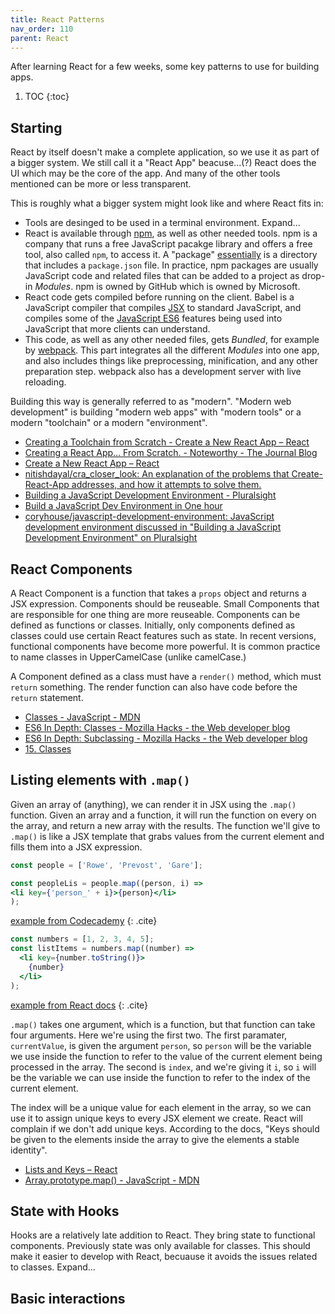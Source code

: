 ```yaml
---
title: React Patterns
nav_order: 110
parent: React
---
```


After learning React for a few weeks, some key patterns to use for building apps. 

1. TOC 
{:toc}


## Starting

React by itself doesn't make a complete application, so we use it as part of a bigger system. We still call it a "React App" beacuse...(?) React does the UI which may be the core of the app. And many of the other tools mentioned can be more or less transparent. 

This is roughly what a bigger system might look like and where React fits in:

- Tools are desinged to be used in a terminal environment. Expand...
- React is available through [npm][0001], as well as other needed tools. npm is a company that runs a free JavaScript pacakge library and offers a free tool, also called `npm`, to access it. A "package" [essentially](https://docs.npmjs.com/about-packages-and-modules) is a directory that includes a `package.json` file. In practice, npm packages are usually JavaScript code and related files that can be added to a project as drop-in _Modules_. npm is owned by GitHub which is owned by Microsoft. 
- React code gets compiled before running on the client. Babel is a JavaScript compiler that compiles [JSX](https://reactjs.org/docs/react-without-jsx.html) to standard JavaScript, and compiles some of the [JavaScript ES6](https://reactjs.org/docs/react-without-es6.html) features being used into JavaScript that more clients can understand. 
- This code, as well as any other needed files, gets _Bundled_, for example by [webpack](https://webpack.js.org/). This part integrates all the different _Modules_ into one app, and also includes things like preprocessing, minification, and any other preparation step. webpack also has a development server with live reloading. 

Building this way is generally referred to as "modern". "Modern web development" is building "modern web apps" with "modern tools" or a modern "toolchain" or a modern "environment".  

- [Creating a Toolchain from Scratch - Create a New React App – React](https://reactjs.org/docs/create-a-new-react-app.html#creating-a-toolchain-from-scratch)
- [Creating a React App… From Scratch. - Noteworthy - The Journal Blog](https://blog.usejournal.com/creating-a-react-app-from-scratch-f3c693b84658)
- [Create a New React App – React](https://reactjs.org/docs/create-a-new-react-app.html)
- [nitishdayal/cra_closer_look: An explanation of the problems that Create-React-App addresses, and how it attempts to solve them.](https://github.com/nitishdayal/cra_closer_look)
- [Building a JavaScript Development Environment - Pluralsight](https://www.pluralsight.com/courses/javascript-development-environment)
- [Build a JavaScript Dev Environment in One hour](https://www.infoq.com/presentations/javascript-dev-environment/)
- [coryhouse/javascript-development-environment: JavaScript development environment discussed in "Building a JavaScript Development Environment" on Pluralsight](https://github.com/coryhouse/javascript-development-environment)

[0001]: https://www.npmjs.com/

## React Components

A React Component is a function that takes a `props` object and returns a JSX expression. Components should be reuseable. Small Components that are responsible for one thing are more reuseable. Components can be defined as functions or classes. Initially, only components defined as classes could use certain React features such as state. In recent versions, functional components have become more powerful. It is common practice to name classes in UpperCamelCase (unlike camelCase.) 

A Component defined as a class must have a `render()` method, which must `return` something. The render function can also have code before the `return` statement.

- [Classes - JavaScript - MDN](https://developer.mozilla.org/en-US/docs/Web/JavaScript/Reference/Classes)
- [ES6 In Depth: Classes - Mozilla Hacks - the Web developer blog](https://hacks.mozilla.org/2015/07/es6-in-depth-classes/)
- [ES6 In Depth: Subclassing - Mozilla Hacks - the Web developer blog](https://hacks.mozilla.org/2015/08/es6-in-depth-subclassing/)
- [15. Classes](https://exploringjs.com/es6/ch_classes.html)


## Listing elements with `.map()`

Given an array of (anything), we can render it in JSX using the `.map()` function. Given an array and a function, it will run the function on every  on the array, and return a new array with the results. The function we'll give to  `.map()` is like a JSX template that grabs values from the current element and fills them into a JSX expression. 


```jsx
const people = ['Rowe', 'Prevost', 'Gare'];

const peopleLis = people.map((person, i) =>
<li key={'person_' + i}>{person}</li>
);
```
[example from Codecademy](https://www.codecademy.com/courses/react-101/lessons/react-jsx-advanced/exercises/jsx-keys)
{: .cite}

```jsx
const numbers = [1, 2, 3, 4, 5];
const listItems = numbers.map((number) =>
  <li key={number.toString()}>
    {number}
  </li>
);
```
[example from React docs](https://reactjs.org/docs/lists-and-keys.html#keys)
{: .cite}

`.map()` takes one argument, which is a function, but that function can take four arguments. Here we're using the first two. The first paramater, `currentValue`, is given the argument `person`, so `person` will be the variable we use inside the function to refer to the value of the current element being processed in the array. The second is `index`, and we're giving it `i`, so `i` will be the variable we can use inside the function to refer to the index of the current element. 

The index will be a unique value for each element in the array, so we can use it to assign unique keys to every JSX element we create. React will complain if we don't add unique keys. According to the docs, "Keys should be given to the elements inside the array to give the elements a stable identity".


- [Lists and Keys – React](https://reactjs.org/docs/lists-and-keys.html)
- [Array.prototype.map() - JavaScript - MDN](https://developer.mozilla.org/en-US/docs/Web/JavaScript/Reference/Global_Objects/Array/map)

## State with Hooks
 
Hooks are a relatively late addition to React. They bring state to functional components. Previously state was only available for classes. This should make it easier to develop with React, becuause it avoids the issues related to classes. Expand...

## Basic interactions 